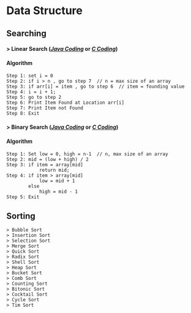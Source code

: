 # Data Structure

## Searching

#### > Linear Search (***[Java Coding](https://github.com/kaamrul/Data-Structure/blob/master/LinearSearch.java)*** or ***[C Coding](https://github.com/kaamrul/Data-Structure/blob/master/LinearSearch.c)***)

#### Algorithm
```
Step 1: set i = 0
Step 2: if i > n , go to step 7  // n = max size of an array
Step 3: if arr[i] = item , go to step 6  // item = founding value
Step 4: i = i + 1;
Step 5: go to step 2
Step 6: Print Item Found at Location arr[i]
Step 7: Print Item not Found
Step 8: Exit
```
#### > Binary Search (***[Java Coding](https://github.com/kaamrul/Data-Structure/blob/master/BinarySearch.java)*** or ***[C Coding](https://github.com/kaamrul/Data-Structure/blob/master/BinarySearch.c)***)

#### Algorithm
```
Step 1: Set low = 0, high = n-1  // n, max size of an array
Step 2: mid = (low + high) / 2
Step 3: if item = array[mid]
			return mid;
Step 4: if item > array[mid]
			low = mid + 1
		else
			high = mid - 1
Step 5: Exit
```

## Sorting
```
> Bubble Sort
> Insertion Sort
> Selection Sort
> Merge Sort
> Quick Sort
> Radix Sort
> Shell Sort
> Heap Sort
> Bucket Sort
> Comb Sort
> Counting Sort
> Bitonic Sort
> Cocktail Sort
> Cycle Sort
> Tim Sort
```